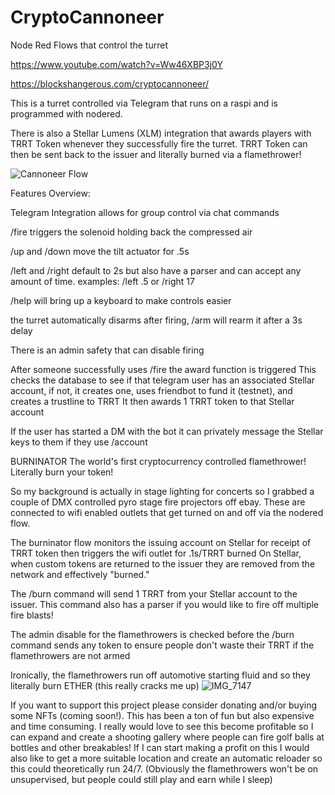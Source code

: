 # CryptoCannoneer
Node Red Flows that control the turret

https://www.youtube.com/watch?v=Ww46XBP3j0Y

https://blockshangerous.com/cryptocannoneer/

This is a turret controlled via Telegram that runs on a raspi and is programmed with nodered.

There is also a Stellar Lumens (XLM) integration that awards players with TRRT Token whenever they successfully fire the turret.
TRRT Token can then be sent back to the issuer and literally burned via a flamethrower!

![Cannoneer Flow](https://user-images.githubusercontent.com/79179630/115274504-990b0500-a0f5-11eb-9e1f-23bb06f0cf15.PNG)

Features Overview:

Telegram Integration allows for group control via chat commands

/fire triggers the solenoid holding back the compressed air

/up and /down move the tilt actuator for .5s

/left and /right default to 2s but also have a parser and can accept any amount of time. examples: /left .5 or /right 17

/help will bring up a keyboard to make controls easier


the turret automatically disarms after firing, /arm will rearm it after a 3s delay

There is an admin safety that can disable firing

After someone successfully uses /fire the award function is triggered
This checks the database to see if that telegram user has an associated Stellar account, if not, it creates one, uses friendbot to fund it (testnet), and creates a trustline to TRRT
It then awards 1 TRRT token to that Stellar account

If the user has started a DM with the bot it can privately message the Stellar keys to them if they use /account


BURNINATOR
The world's first cryptocurrency controlled flamethrower!
Literally burn your token!

So my background is actually in stage lighting for concerts so I grabbed a couple of DMX controlled pyro stage fire projectors off ebay.
These are connected to wifi enabled outlets that get turned on and off via the nodered flow.

The burninator flow monitors the issuing account on Stellar for receipt of TRRT token then triggers the wifi outlet for .1s/TRRT burned
On Stellar, when custom tokens are returned to the issuer they are removed from the network and effectively "burned."

The /burn command will send 1 TRRT from your Stellar account to the issuer. This command also has a parser if you would like to fire off multiple fire blasts!

The admin disable for the flamethrowers is checked before the /burn command sends any token to ensure people don't waste their TRRT if the flamethrowers are not armed

Ironically, the flamethrowers run off automotive starting fluid and so they literally burn ETHER (this really cracks me up)
![IMG_7147](https://user-images.githubusercontent.com/79179630/115277046-a37ace00-a0f8-11eb-8c06-ab66c9ddfc26.jpg)


If you want to support this project please consider donating and/or buying some NFTs (coming soon!). This has been a ton of fun but also expensive and time consuming. I really would love to see this become profitable so I can expand and create a shooting gallery where people can fire golf balls at bottles and other breakables! If I can start making a profit on this I would also like to get a more suitable location and create an automatic reloader so this could theoretically run 24/7. (Obviously the flamethrowers won't be on unsupervised, but people could still play and earn while I sleep)
